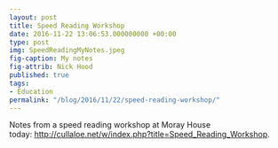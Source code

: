 ```yaml
---
layout: post
title: Speed Reading Workshop
date: 2016-11-22 13:06:53.000000000 +00:00
type: post
img: SpeedReadingMyNotes.jpeg
fig-caption: My notes
fig-attrib: Nick Hood
published: true
tags:
- Education
permalink: "/blog/2016/11/22/speed-reading-workshop/"
---
```

Notes from a speed reading workshop at Moray House today: <a href="http://cullaloe.net/w/index.php?title=Speed_Reading_Workshop">http://cullaloe.net/w/index.php?title=Speed_Reading_Workshop</a>.
